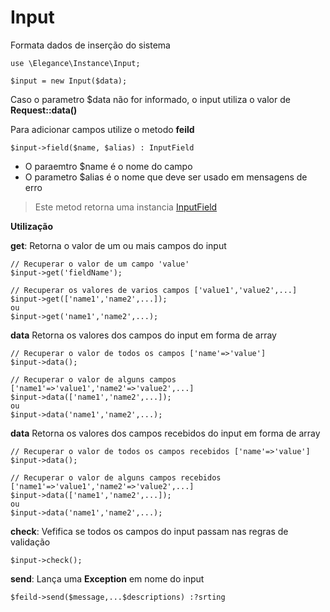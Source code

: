 # Input

Formata dados de inserção do sistema

    use \Elegance\Instance\Input;

    $input = new Input($data);

Caso o parametro $data não for informado, o input utiliza o valor de **Request::data()**

Para adicionar campos utilize o metodo **feild**

    $input->field($name, $alias) : InputField

- O paraemtro $name é o nome do campo
- O parametro $alias é o nome que deve ser usado em mensagens de erro

> Este metod retorna uma instancia [InputField](https://github.com/guaxinimdmx/elegance/tree/main/.doc/resource/input/inputField.md)

**Utilização**

**get**: Retorna o valor de um ou mais campos do input

    // Recuperar o valor de um campo 'value'
    $input->get('fieldName');

    // Recuperar os valores de varios campos ['value1','value2',...]
    $input->get(['name1','name2',...]);
    ou
    $input->get('name1','name2',...);

**data** Retorna os valores dos campos do input em forma de array

    // Recuperar o valor de todos os campos ['name'=>'value']
    $input->data();

    // Recuperar o valor de alguns campos ['name1'=>'value1','name2'=>'value2',...]
    $input->data(['name1','name2',...]);
    ou
    $input->data('name1','name2',...);

**data** Retorna os valores dos campos recebidos do input em forma de array

    // Recuperar o valor de todos os campos recebidos ['name'=>'value']
    $input->data();

    // Recuperar o valor de alguns campos recebidos ['name1'=>'value1','name2'=>'value2',...]
    $input->data(['name1','name2',...]);
    ou
    $input->data('name1','name2',...);

**check**: Vefifica se todos os campos do input passam nas regras de validação

    $input->check();

**send**: Lança uma **Exception** em nome do input

    $feild->send($message,...$descriptions) :?srting
